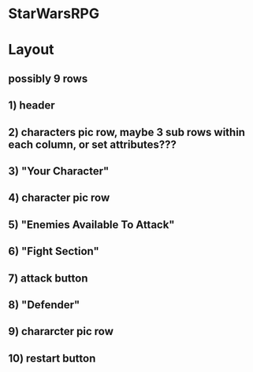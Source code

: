 # StarWarsRPG

# Layout
  ## possibly 9 rows
  ## 1) header
  ## 2) characters pic row, maybe 3 sub rows within each column, or set attributes???
  ## 3) "Your Character"
  ## 4) character pic row
  ## 5) "Enemies Available To Attack"
  ## 6) "Fight Section"
  ## 7) attack button
  ## 8) "Defender"
  ## 9) chararcter pic row
  ## 10) restart button